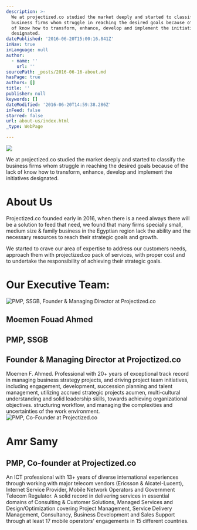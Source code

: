 ```yaml
---
description: >-
  We at projectized.co studied the market deeply and started to classify the
  business firms whom struggle in reaching the desired goals because of the lack
  of know how to transform, enhance, develop and implement the initiatives
  designated.
datePublished: '2016-06-20T15:00:16.841Z'
inNav: true
inLanguage: null
author:
  - name: ''
    url: ''
sourcePath: _posts/2016-06-16-about.md
hasPage: true
authors: []
title: ''
publisher: null
keywords: []
dateModified: '2016-06-20T14:59:38.286Z'
inFeed: false
starred: false
url: about-us/index.html
_type: WebPage

---
```

![](https://imgflo.herokuapp.com/graph/vahj1ThiexotieMo/7481a30e576cfc18cad07943e8bdb203/croprotate.jpg?cropheight=592&cropwidth=1024&degrees=0&input=https%3A%2F%2Fthe-grid-user-content.s3-us-west-2.amazonaws.com%2Fd58e2e2b-d935-4843-9f2f-0882920eaa58.jpg&x=0&y=72)

We at projectized.co studied the market deeply and started to classify the business firms whom struggle in reaching the desired goals because of the lack of know how to transform, enhance, develop and implement the initiatives designated.

# About Us

Projectized.co founded early in 2016, when there is a need always there will be a solution to feed that need, we found that many firms specially small, medium size & family business in the Egyptian region lack the ability and the necessary resources to reach their strategic goals and growth.

We started to crave our area of expertise to address our customers needs, approach them with projectized.co pack of services, with proper cost and to undertake the responsibility of achieving their strategic goals.

# Our Executive Team:
![PMP, SSGB, Founder & Managing Director at Projectized.co](https://the-grid-user-content.s3-us-west-2.amazonaws.com/1006e843-8a10-40e3-832c-30bb6d8fe104.jpg)

## Moemen Fouad Ahmed

## PMP, SSGB

## Founder & Managing Director at Projectized.co

Moemen F. Ahmed. Professional with 20+ years of exceptional track record in managing business strategy projects, and driving project team initiatives, including engagement, development, succession planning and talent management, utilizing accrued strategic projects acumen, multi-cultural understanding and solid leadership skills, towards achieving organizational objectives. structuring workflow, and managing the complexities and uncertainties of the work environment.
![PMP, Co-Founder at Projectized.co](https://the-grid-user-content.s3-us-west-2.amazonaws.com/204409b8-baae-4f34-8ba4-ea174840b857.jpg)

# Amr Samy

## PMP, Co-founder at Projectized.co

An ICT professional with 13+ years of diverse international experiences through working with major telecom vendors (Ericsson & Alcatel-Lucent), Internet Service Provider, Mobile Network Operators and Government Telecom Regulator. A solid record in delivering services in essential domains of Consulting & Customer Solutions, Managed Services and Design/Optimization covering Project Management, Service Delivery Management, Consultancy, Business Development and Sales Support through at least 17 mobile operators' engagements in 15 different countries.